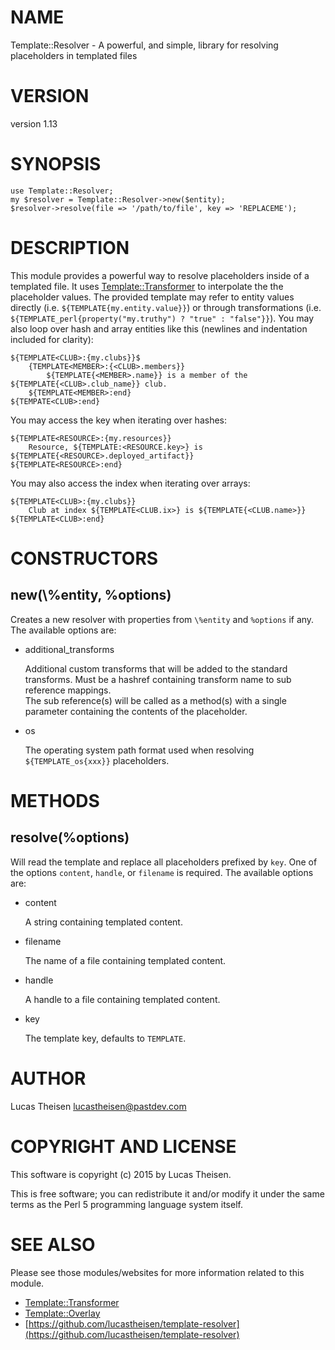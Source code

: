 # NAME

Template::Resolver - A powerful, and simple, library for resolving placeholders in templated files

# VERSION

version 1.13

# SYNOPSIS

    use Template::Resolver;
    my $resolver = Template::Resolver->new($entity);
    $resolver->resolve(file => '/path/to/file', key => 'REPLACEME');

# DESCRIPTION

This module provides a powerful way to resolve placeholders inside of a templated file.
It uses [Template::Transformer](https://metacpan.org/pod/Template::Transformer) to interpolate the the placeholder values. The
provided template may refer to entity values directly (i.e.
`${TEMPLATE{my.entity.value}}`) or through transformations (i.e.
`${TEMPLATE_perl{property("my.truthy") ? "true" : "false"}}`).
You may also loop over hash and array entities like this (newlines and indentation
included for clarity):

    ${TEMPLATE<CLUB>:{my.clubs}}$
        {TEMPLATE<MEMBER>:{<CLUB>.members}}
            ${TEMPLATE{<MEMBER>.name}} is a member of the ${TEMPLATE{<CLUB>.club_name}} club.
        ${TEMPLATE<MEMBER>:end}
    ${TEMPATE<CLUB>:end}

You may access the key when iterating over hashes:

    ${TEMPLATE<RESOURCE>:{my.resources}}
        Resource, ${TEMPLATE:<RESOURCE.key>} is ${TEMPLATE{<RESOURCE>.deployed_artifact}}
    ${TEMPLATE<RESOURCE>:end}

You may also access the index when iterating over arrays:

    ${TEMPLATE<CLUB>:{my.clubs}}
        Club at index ${TEMPLATE<CLUB.ix>} is ${TEMPLATE{<CLUB.name>}}
    ${TEMPLATE<CLUB>:end}

# CONSTRUCTORS

## new(\\%entity, %options)

Creates a new resolver with properties from `\%entity` and `%options` if any.  The
available options are:

- additional\_transforms

    Additional custom transforms that will be added to the standard transforms.
    Must be a hashref containing transform name to sub reference mappings.  
    The sub reference(s) will be called as a method(s) with a single parameter
    containing the contents of the placeholder.

- os

    The operating system path format used when resolving `${TEMPLATE_os{xxx}}` placeholders.

# METHODS

## resolve(%options)

Will read the template and replace all placeholders prefixed by `key`. One of the 
options `content`, `handle`, or `filename` is required.  The available options are:

- content

    A string containing templated content.

- filename

    The name of a file containing templated content.

- handle

    A handle to a file containing templated content.

- key

    The template key, defaults to `TEMPLATE`.

# AUTHOR

Lucas Theisen <lucastheisen@pastdev.com>

# COPYRIGHT AND LICENSE

This software is copyright (c) 2015 by Lucas Theisen.

This is free software; you can redistribute it and/or modify it under
the same terms as the Perl 5 programming language system itself.

# SEE ALSO

Please see those modules/websites for more information related to this module.

- [Template::Transformer](https://metacpan.org/pod/Template::Transformer)
- [Template::Overlay](https://metacpan.org/pod/Template::Overlay)
- [https://github.com/lucastheisen/template-resolver](https://github.com/lucastheisen/template-resolver)
